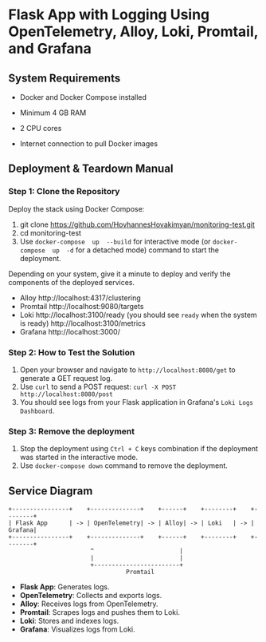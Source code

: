
# Flask App with Logging Using OpenTelemetry, Alloy, Loki, Promtail, and Grafana



## System Requirements



- Docker and Docker Compose installed

- Minimum 4 GB RAM

- 2 CPU cores

- Internet connection to pull Docker images



## Deployment & Teardown Manual


### Step 1: Clone the Repository
Deploy  the  stack  using  Docker  Compose:

1. git  clone  https://github.com/HovhannesHovakimyan/monitoring-test.git
2. cd  monitoring-test
3. Use `docker-compose  up  --build` for interactive mode (or  `docker-compose  up  -d`  for  a  detached  mode) command to start the deployment.


Depending on your system, give it a minute to deploy and verify the components of the deployed services.

- Alloy
http://localhost:4317/clustering
- Promtail
http://localhost:9080/targets
- Loki
http://localhost:3100/ready (you should see `ready` when the system is ready)
http://localhost:3100/metrics
- Grafana
http://localhost:3000/

### Step 2: How to Test the Solution
1. Open your browser and navigate to `http://localhost:8080/get` to generate a GET request log.
2. Use `curl` to send a POST request: `curl -X POST http://localhost:8080/post`
3. You should see logs from your Flask application in Grafana's `Loki Logs Dashboard`.

### Step 3: Remove the deployment
1. Stop the deployment using `Ctrl + C` keys combination if the deployment was started in the interactive mode.
2. Use `docker-compose down` command to remove the deployment.

## Service Diagram
```
+----------------+    +--------------+    +------+    +--------+    +--------+
| Flask App      | -> | OpenTelemetry| -> | Alloy| -> | Loki   | -> | Grafana|
+----------------+    +--------------+    +------+    +--------+    +--------+
                       ^                        |
                       |                        |
                       +------------------------+
                                 Promtail
```

-   **Flask App**: Generates logs.
-   **OpenTelemetry**: Collects and exports logs.
-   **Alloy**: Receives logs from OpenTelemetry.
-   **Promtail**: Scrapes logs and pushes them to Loki.
-   **Loki**: Stores and indexes logs.
-   **Grafana**: Visualizes logs from Loki.